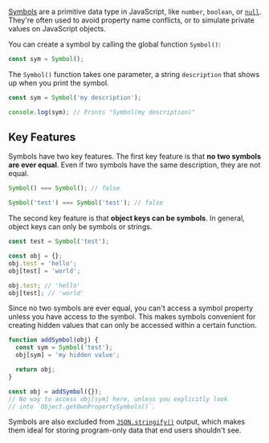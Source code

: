 [Symbols](http://thecodebarbarian.com/a-practical-guide-to-symbols-in-javascript.html) are a primitive data type in JavaScript, like `number`, `boolean`, or [`null`](/tutorials/fundamentals/null). They're often used to avoid property name conflicts, or to simulate private values on JavaScript objects.

You can create a symbol by calling the global function `Symbol()`:

```javascript
const sym = Symbol();
```

The `Symbol()` function takes one parameter, a string `description` that
shows up when you print the symbol.

```javascript
const sym = Symbol('my description');

console.log(sym); // Prints "Symbol(my description)"
```

Key Features
------------

Symbols have two key features. The first key feature is that
**no two symbols are ever equal**. Even if two symbols have the same
description, they are not equal.

```javascript
Symbol() === Symbol(); // false

Symbol('test') === Symbol('test'); // false
```

The second key feature is that **object keys can be symbols**.
In general, object keys can only be symbols or strings.

```javascript
const test = Symbol('test');

const obj = {};
obj.test = 'hello';
obj[test] = 'world';

obj.test; // 'hello'
obj[test]; // 'world'
```

Since no two symbols are ever equal, you can't access a
symbol property unless you have access to the symbol. This makes
symbols convenient for creating hidden values that can only
be accessed within a certain function.

```javascript
function addSymbol(obj) {
  const sym = Symbol('test');
  obj[sym] = 'my hidden value';

  return obj;
}

const obj = addSymbol({});
// No way to access obj[sym] here, unless you explicitly look
// into `Object.getOwnPropertySymbols()`.
```

Symbols are also excluded from [`JSON.stringify()`](https://thecodebarbarian.com/the-80-20-guide-to-json-stringify-in-javascript) output, which makes them ideal for storing program-only data that end users shouldn't see.